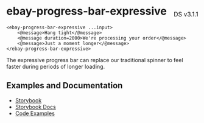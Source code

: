 <h1 style='display: flex; justify-content: space-between; align-items: center;'>
    <span>
        ebay-progress-bar-expressive
    </span>
    <span style='font-weight: normal; font-size: medium; margin-bottom: -15px;'>
        DS v3.1.1
    </span>
</h1>

```marko
<ebay-progress-bar-expressive ...input>
    <@message>Hang tight</@message>
    <@message duration=2000>We're processing your order</@message>
    <@message>Just a moment longer</@message>
</ebay-progress-bar-expressive>

```

The expressive progress bar can replace our traditional spinner to feel faster during periods of longer loading.

## Examples and Documentation

-   [Storybook](https://ebay.github.io/ebayui-core/?path=/story/progress-ebay-progress-bar-expressive)
-   [Storybook Docs](https://ebay.github.io/ebayui-core/?path=/docs/progress-ebay-progress-bar-expressive)
-   [Code Examples](https://github.com/eBay/ebayui-core/tree/master/src/components/ebay-progress-bar-expressive/examples)
